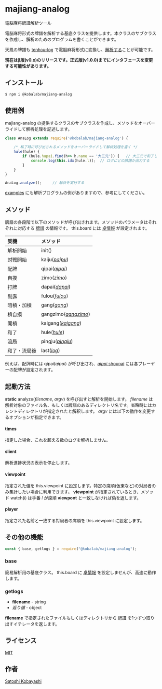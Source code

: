# majiang-analog

電脳麻将牌譜解析ツール

電脳麻将形式の牌譜を解析する基底クラスを提供します。本クラスのサブクラスを作成し、解析のためのプログラムを書くことができます。

天鳳の牌譜も [tenhou-log](https://www.npmjs.com/package/@kobalab/tenhou-log) で電脳麻将形式に変換し、[解析する](https://blog.kobalab.net/entry/20180113/1515776231)ことが可能です。

**現在はβ版(v0.x)のリリースです。正式版(v1.0.0)までにインタフェースを変更する可能性があります。**

## インストール
```sh
$ npm i @kobalab/majiang-analog
```

## 使用例

majiang-analog の提供するクラスのサブクラスを作成し、メソッドをオーバーライドして解析処理を記述します。
```js
class AnaLog extends require('@kobalab/majiang-analog') {

    /* 和了時に呼び出されるメソッドをオーバーライドして解析処理を書く */
    hule(hule) {
        if (hule.hupai.find(h=> h.name == '大三元')) {   // 大三元で和了した場合
            console.log(this.idx(hule.l));  // ログにどの牌譜か出力する
        }
    }
}

AnaLog.analyze();     // 解析を実行する
```
[examples](https://github.com/kobalab/majiang-analog/tree/master/examples) にも解析プログラムの例がありますので、参考にしてください。

## メソッド
牌譜の各段階で以下のメソッドが呼び出されます。メソッドのパラメータはそれぞれに対応する [牌譜](https://github.com/kobalab/majiang-core/wiki/%E7%89%8C%E8%AD%9C) の情報です。
this.board には [卓情報](https://github.com/kobalab/majiang-core/wiki/%E5%8D%93%E6%83%85%E5%A0%B1) が設定されます。

|  契機        |  メソッド                                                                                                           |
|:-------------|:--------------------------------------------------------------------------------------------------------------------|
| 解析開始     | init()                                                                                                              |
| 対戦開始     | kaiju([_paipu_](https://github.com/kobalab/majiang-core/wiki/%E7%89%8C%E8%AD%9C#%E5%85%A8%E4%BD%93))                |
| 配牌         | qipai([_qipai_](https://github.com/kobalab/majiang-core/wiki/%E7%89%8C%E8%AD%9C#%E9%85%8D%E7%89%8C))                |
| 自摸         | zimo([_zimo_](https://github.com/kobalab/majiang-core/wiki/%E7%89%8C%E8%AD%9C#%E8%87%AA%E6%91%B8))                  |
| 打牌         | dapai([_dapai_](https://github.com/kobalab/majiang-core/wiki/%E7%89%8C%E8%AD%9C#%E6%89%93%E7%89%8C))                |
| 副露         | fulou([_fulou_](https://github.com/kobalab/majiang-core/wiki/%E7%89%8C%E8%AD%9C#%E5%89%AF%E9%9C%B2))                |
| 暗槓・加槓   | gang([_gang_](https://github.com/kobalab/majiang-core/wiki/%E7%89%8C%E8%AD%9C#%E6%A7%93))                           |
| 槓自摸       | gangzimo([_gangzimo_](https://github.com/kobalab/majiang-core/wiki/%E7%89%8C%E8%AD%9C#%E6%A7%93%E8%87%AA%E6%91%B8)) |
| 開槓         | kaigang([_kaigang_](https://github.com/kobalab/majiang-core/wiki/%E7%89%8C%E8%AD%9C#%E9%96%8B%E6%A7%93))            |
| 和了         | hule([_hule_](https://github.com/kobalab/majiang-core/wiki/%E7%89%8C%E8%AD%9C#%E5%92%8C%E4%BA%86))                  |
| 流局         | pingju([_pingju_](https://github.com/kobalab/majiang-core/wiki/%E7%89%8C%E8%AD%9C#%E6%B5%81%E5%B1%80))              |
| 和了・流局後 | last([_log_](https://github.com/kobalab/majiang-core/wiki/%E7%89%8C%E8%AD%9C#%E5%B1%80%E6%83%85%E5%A0%B1))          |

例えば、配牌時には qipai(_qipai_) が呼び出され、[_qipai_.shoupai](https://github.com/kobalab/majiang-core/wiki/%E7%89%8C%E8%AD%9C#shoupai) には各プレーヤーの配牌が設定されます。

## 起動方法
**static** analyze(_filename_, _argv_) を呼び出すと解析を開始します。
_filename_ は解析対象のファイル名、もしくは牌譜のあるディレクトリ名です。省略時にはカレントディレクトリが指定されたと解釈します。
_argv_ には以下の動作を変更するオプションが指定できます。

#### times
指定した場合、これを超える数のログを解析しません。

#### slient
解析進捗状況の表示を停止します。

#### viewpoint
指定された値を this.viewpoint に設定します。特定の席順(仮東など)の対局者のみ集計したい場合に利用できます。
**viewpoint** が指定されているとき、メソッド watch(_l_) は手番 _l_ が席順 **viewpont** と一致しなければ偽を返します。

#### player
指定された名前と一致する対局者の席順を this.viewpoint に設定します。

## その他の機能
```js
const { base, getlogs } = require("@kobalab/majiang-analog");
```
### base
簡易解析用の基底クラス。
this.board に [卓情報](https://github.com/kobalab/majiang-core/wiki/%E5%8D%93%E6%83%85%E5%A0%B1) を設定しませんが、高速に動作します。

### getlogs
* **filename** - string
* _返り値_ - object

**filename** で指定されたファイルもしくはディレクトリから [牌譜](https://github.com/kobalab/majiang-core/wiki/%E7%89%8C%E8%AD%9C) を1つずつ取り出すイテレータを返します。

## ライセンス
[MIT](https://github.com/kobalab/majiang-analog/blob/master/LICENSE)

## 作者
[Satoshi Kobayashi](https://github.com/kobalab)
